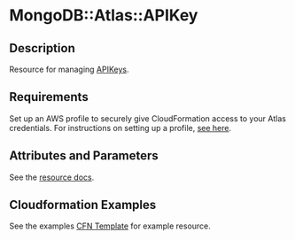 # MongoDB::Atlas::APIKey

## Description
Resource for managing [APIKeys](https://www.mongodb.com/docs/atlas/reference/api-resources-spec/v2/#tag/Programmatic-API-Keys).

## Requirements

Set up an AWS profile to securely give CloudFormation access to your Atlas credentials.
For instructions on setting up a profile, [see here](/README.md#mongodb-atlas-api-keys-credential-management).

## Attributes and Parameters

See the [resource docs](docs/README.md).

## Cloudformation Examples

See the examples [CFN Template](/examples/api-key/api-key.json) for example resource.
